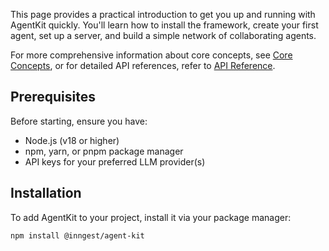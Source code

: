 This page provides a practical introduction to get you up and running with AgentKit quickly. You'll learn how to install the framework, create your first agent, set up a server, and build a simple network of collaborating agents.

For more comprehensive information about core concepts, see [Core Concepts](#2), or for detailed API references, refer to [API Reference](#6).

## Prerequisites

Before starting, ensure you have:

- Node.js (v18 or higher)
- npm, yarn, or pnpm package manager
- API keys for your preferred LLM provider(s)

## Installation

To add AgentKit to your project, install it via your package manager:

```bash
npm install @inngest/agent-kit